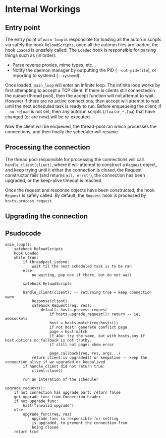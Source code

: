 # Internal Workings

## Entry point

The entry point of `main_loop` is responsible for loading all the autorun scripts via safely the hook `ReloadScripts`,
once all the autorun files are loaded, the hook `Loaded` is unsafely called.
The `Loaded` hook is responsible for parsing things such as (in order):

 - Parse reverse proxies, mime types, etc...
 - Notify the daemon manager by outputting the PID (`--out-pid=file`), or reporting to systemd (`--systemd`).

Once loaded, `main_loop` will enter an infinite loop.
The infinite loop works by first attempting to accept a TCP client.
If there is clients still connected/in the queue (thread pool), then the accept function will not attempt to wait.
However if there are no active connections, then accept will attempt to wait until the next scheduled task is ready to run.
Before enqueueing the client, if `--no-reload` is not set, then any autorun scripts (`/lua/ar_*.lua`) that have changed (or are new) will be re-executed.

Now the client will be enqueued, the thread-pool ran which processes the connections, and then finally the scheduler will resume.

## Processing the connection

The thread pool responsible for processing the connections will call `handle_client(client)`,
where it will attempt to construct a `Request` object, and keep trying until it either the connection is closed, the Request constructor fails (and returns `nil, errstr`), the connection has been upgraded, or the keep-alive timeout is reached.

Once the request and response objects have been constructed, the hook `Request` is safely called.
By default, the `Request` hook is processed by `hosts.process_request`.

## Upgrading the connection



## Psudocode

	main_loop():
		safehook ReloadScripts
		hook Loaded
		while true:
			if threadpool_isdone:
				wait til the next scheduled task is to be ran
			else:
				no waiting, pop one if there, but do not wait
			
			safehook ReloadScripts
			
			handle_client(client): -- returning true = keep connection open
				Response(client)
				safehook Request(req, res):
					default: hosts.process_request
						if hosts.upgrade_request(): return -- ie, websockets
						host = hosts.match(req:hosts())
						if not host: generate conflict page
						page = host:match
						if 404: try the same, but with hosts.any if host.options.no_fallback is not truthy.
						if still not page: show error
						
						page.callback(req, res, args...)
				return client:is upgraded() or keepalive -- keep the connection alive if we upgraded or keepalived
			if handle_client did not return true:
				client:close()
			
			run an interation of the scheduler
	
	upgrade_request():
		if not connection has upgrade part: return false
		get upgrade func from Connection header
		if not upgrade func:
			halt("invalid upgrade")
		else:
			upgrade_func(req, res)
				upgrade_func is responsible for setting
				is_upgraded, to prevent the connection from
				being closed
		return true
